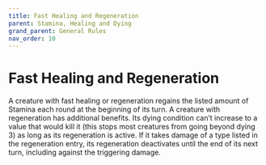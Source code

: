 ```yaml
---
title: Fast Healing and Regeneration
parent: Stamina, Healing and Dying
grand_parent: General Rules
nav_order: 10
---
```


# Fast Healing and Regeneration
A creature with fast healing or regeneration regains the listed amount of Stamina each round at the beginning of its turn. A creature with regeneration has additional benefits. Its dying condition can’t increase to a value that would kill it (this stops most creatures from going beyond dying 3) as long as its regeneration is active. If it takes damage of a type listed in the regeneration entry, its regeneration deactivates until the end of its next turn, including against the triggering damage.
